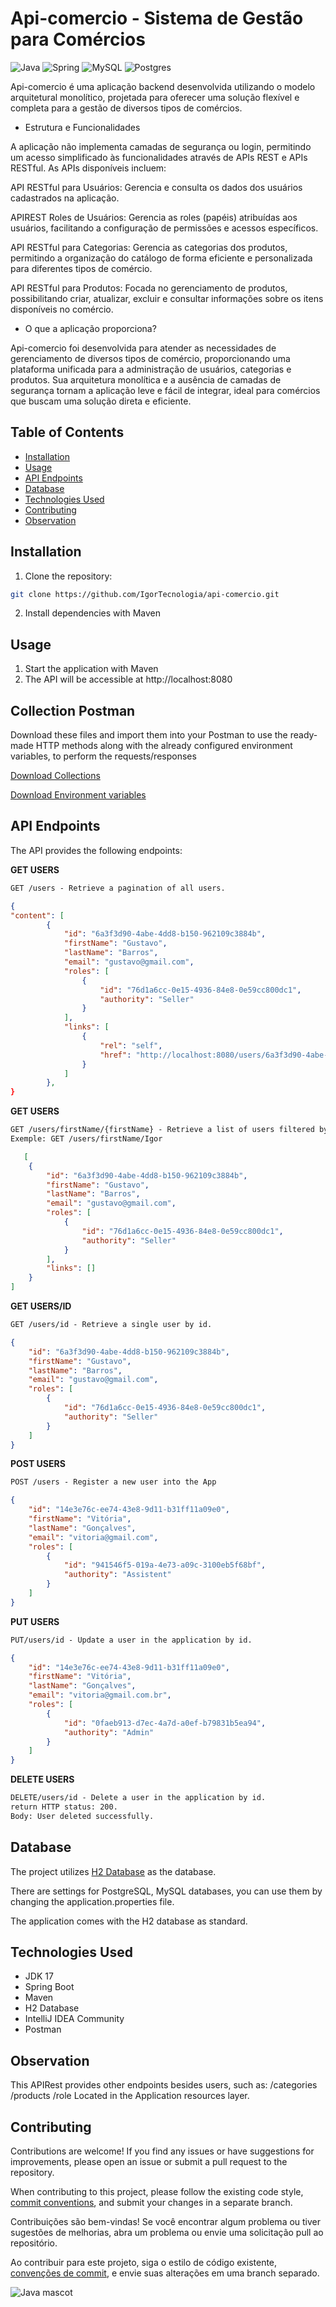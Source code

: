 # Api-comercio - Sistema de Gestão para Comércios

![Java](https://img.shields.io/badge/java-%23ED8B00.svg?style=for-the-badge&logo=openjdk&logoColor=white)
![Spring](https://img.shields.io/badge/spring-%236DB33F.svg?style=for-the-badge&logo=spring&logoColor=white)
![MySQL](https://img.shields.io/badge/mysql-4479A1.svg?style=for-the-badge&logo=mysql&logoColor=white)
![Postgres](https://img.shields.io/badge/postgres-%23316192.svg?style=for-the-badge&logo=postgresql&logoColor=white)

Api-comercio é uma aplicação backend desenvolvida utilizando o modelo arquitetural monolítico, projetada para oferecer uma solução flexível e completa para a gestão de diversos tipos de comércios.

- Estrutura e Funcionalidades

A aplicação não implementa camadas de segurança ou login, permitindo um acesso simplificado às funcionalidades através de APIs REST e APIs RESTful. As APIs disponíveis incluem:

API RESTful para Usuários: Gerencia e consulta os dados dos usuários cadastrados na aplicação.

APIREST Roles de Usuários: Gerencia as roles (papéis) atribuídas aos usuários, facilitando a configuração de permissões e acessos específicos.

API RESTful para Categorias: Gerencia as categorias dos produtos, permitindo a organização do catálogo de forma eficiente e personalizada para diferentes tipos de comércio.

API RESTful para Produtos: Focada no gerenciamento de produtos, possibilitando criar, atualizar, excluir e consultar informações sobre os itens disponíveis no comércio.

- O que a aplicação proporciona?

Api-comercio foi desenvolvida para atender as necessidades de gerenciamento de diversos tipos de comércio, proporcionando uma plataforma unificada para a administração de usuários, categorias e produtos. Sua arquitetura monolítica e a ausência de camadas de segurança tornam a aplicação leve e fácil de integrar, ideal para comércios que buscam uma solução direta e eficiente.

## Table of Contents

- [Installation](#installation)
- [Usage](#usage)
- [API Endpoints](#api-endpoints)
- [Database](#database)
- [Technologies Used](#technologies-used)
- [Contributing](#contributing)
- [Observation](#observation)

## Installation

1. Clone the repository:

```bash
git clone https://github.com/IgorTecnologia/api-comercio.git
```

2. Install dependencies with Maven

## Usage

1. Start the application with Maven
2. The API will be accessible at http://localhost:8080

## Collection Postman

Download these files and import them into your Postman to use the ready-made HTTP methods along with the already configured environment variables, to perform the requests/responses

[Download Collections](https://github.com/IgorTecnologia/api-comercio/blob/docs-postman/Api-comercio-collection.json)

[Download Environment variables](https://github.com/IgorTecnologia/api-comercio/blob/docs-postman/Local-%20host-environment.json)

## API Endpoints
The API provides the following endpoints:

**GET USERS**
```markdown
GET /users - Retrieve a pagination of all users.
```
```json
{
"content": [
        {
            "id": "6a3f3d90-4abe-4dd8-b150-962109c3884b",
            "firstName": "Gustavo",
            "lastName": "Barros",
            "email": "gustavo@gmail.com",
            "roles": [
                {
                    "id": "76d1a6cc-0e15-4936-84e8-0e59cc800dc1",
                    "authority": "Seller"
                }
            ],
            "links": [
                {
                    "rel": "self",
                    "href": "http://localhost:8080/users/6a3f3d90-4abe-4dd8-b150-962109c3884b"
                }
            ]
        },
}

```
**GET USERS**
```markdown
GET /users/firstName/{firstName} - Retrieve a list of users filtered by firstName.
Exemple: GET /users/firstName/Igor
```
```json
   [
    {
        "id": "6a3f3d90-4abe-4dd8-b150-962109c3884b",
        "firstName": "Gustavo",
        "lastName": "Barros",
        "email": "gustavo@gmail.com",
        "roles": [
            {
                "id": "76d1a6cc-0e15-4936-84e8-0e59cc800dc1",
                "authority": "Seller"
            }
        ],
        "links": []
    }
]

```
**GET USERS/ID**
```markdown
GET /users/id - Retrieve a single user by id.
```

```json
{
    "id": "6a3f3d90-4abe-4dd8-b150-962109c3884b",
    "firstName": "Gustavo",
    "lastName": "Barros",
    "email": "gustavo@gmail.com",
    "roles": [
        {
            "id": "76d1a6cc-0e15-4936-84e8-0e59cc800dc1",
            "authority": "Seller"
        }
    ]
}
```

**POST USERS**
```markdown
POST /users - Register a new user into the App
```
```json
{
    "id": "14e3e76c-ee74-43e8-9d11-b31ff11a09e0",
    "firstName": "Vitória",
    "lastName": "Gonçalves",
    "email": "vitoria@gmail.com",
    "roles": [
        {
            "id": "941546f5-019a-4e73-a09c-3100eb5f68bf",
            "authority": "Assistent"
        }
    ]
}
```
**PUT USERS**
```markdown
PUT/users/id - Update a user in the application by id.
```
```json
{
    "id": "14e3e76c-ee74-43e8-9d11-b31ff11a09e0",
    "firstName": "Vitória",
    "lastName": "Gonçalves",
    "email": "vitoria@gmail.com.br",
    "roles": [
        {
            "id": "0faeb913-d7ec-4a7d-a0ef-b79831b5ea94",
            "authority": "Admin"
        }
    ]
}
```
**DELETE USERS**
```markdown
DELETE/users/id - Delete a user in the application by id.
return HTTP status: 200.
Body: User deleted successfully.

```
## Database
The project utilizes [H2 Database](https://www.h2database.com/html/tutorial.html) as the database.

There are settings for PostgreSQL, MySQL databases, you can use them by changing the application.properties file.

The application comes with the H2 database as standard.

## Technologies Used

- JDK 17
- Spring Boot
- Maven
- H2 Database
- IntelliJ IDEA Community
- Postman

## Observation
This APIRest provides other endpoints besides users, such as:
/categories
/products
/role
Located in the Application resources layer.

## Contributing

Contributions are welcome! If you find any issues or have suggestions for improvements, please open an issue or submit a pull request to the repository.

When contributing to this project, please follow the existing code style, [commit conventions](https://www.conventionalcommits.org/en/v1.0.0/), and submit your changes in a separate branch.

Contribuições são bem-vindas! Se você encontrar algum problema ou tiver sugestões de melhorias, abra um problema ou envie uma solicitação pull ao repositório.

Ao contribuir para este projeto, siga o estilo de código existente, [convenções de commit](https://medium.com/linkapi-solutions/conventional-commits-pattern-3778d1a1e657), e envie suas alterações em uma branch separado.

![Java mascot](https://img-c.udemycdn.com/course/750x422/3569929_d77b.jpg)
